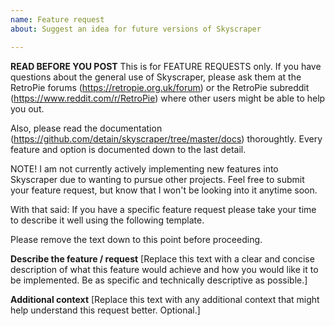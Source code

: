 ```yaml
---
name: Feature request
about: Suggest an idea for future versions of Skyscraper

---
```


**READ BEFORE YOU POST**
This is for FEATURE REQUESTS only. If you have questions about the general use of Skyscraper, please ask them at the RetroPie forums (https://retropie.org.uk/forum) or the RetroPie subreddit (https://www.reddit.com/r/RetroPie) where other users might be able to help you out.

Also, please read the documentation (https://github.com/detain/skyscraper/tree/master/docs) thoroughtly. Every feature and option is documented down to the last detail.

NOTE! I am not currently actively implementing new features into Skyscraper due to wanting to pursue other projects. Feel free to submit your feature request, but know that I won't be looking into it anytime soon.

With that said: If you have a specific feature request please take your time to describe it well using the following template.

Please remove the text down to this point before proceeding.

**Describe the feature / request**
[Replace this text with a clear and concise description of what this feature would achieve and how you would like it to be implemented. Be as specific and technically descriptive as possible.]

**Additional context**
[Replace this text with any additional context that might help understand this request better. Optional.]
